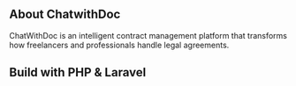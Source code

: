 ## About ChatwithDoc

ChatWithDoc is an intelligent contract management platform that transforms how freelancers and professionals handle legal agreements. 

## Build with PHP & Laravel
